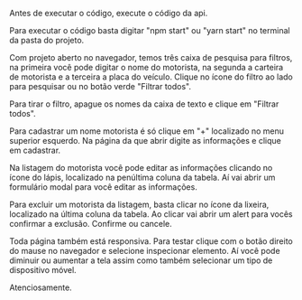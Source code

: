 Antes de executar o código, execute o código da api.

Para executar o código basta digitar "npm start" ou "yarn start" no terminal da pasta do projeto.

Com projeto aberto no navegador, temos três caixa de pesquisa para filtros, na primeira você pode digitar o nome do motorista, na segunda a carteira de motorista e a terceira a placa do veículo. Clique no ícone do filtro ao lado para pesquisar ou no botão verde "Filtrar todos".

Para tirar o filtro, apague os nomes da caixa de texto e clique em "Filtrar todos".

Para cadastrar um nome motorista é só clique em "+" localizado no menu superior esquerdo. Na página da que abrir digite as informações e clique em cadastrar.

Na listagem do motorista você pode editar as informações clicando no ícone do lápis, localizado na penúltima coluna da tabela. Aí vai abrir um formulário modal para você editar as informações.

Para excluir um motorista da listagem, basta clicar no ícone da lixeira, localizado na última coluna da tabela. Ao clicar vai abrir um alert para vocês confirmar a exclusão. Confirme ou cancele.

Toda página também está responsiva. Para testar clique com o botão direito do mause no navegador e selecione inspecionar elemento. Aí você pode diminuir ou aumentar a tela assim como também selecionar um tipo de dispositivo móvel.

Atenciosamente.


